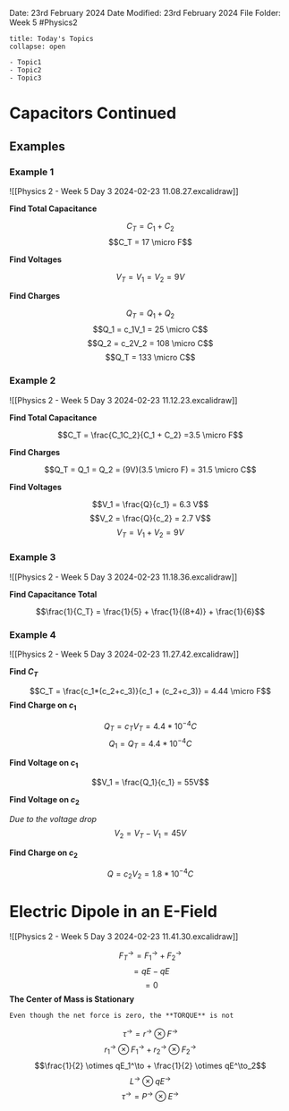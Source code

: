 Date: 23rd February 2024
Date Modified: 23rd February 2024
File Folder: Week 5
#Physics2

```ad-abstract
title: Today's Topics
collapse: open

- Topic1
- Topic2
- Topic3

```

# Capacitors Continued

## Examples

### Example 1

![[Physics 2 - Week 5 Day 3 2024-02-23 11.08.27.excalidraw]]

**Find Total Capacitance**

$$C_T = C_1 + C_2$$
$$C_T = 17 \micro F$$

**Find Voltages**

$$V_T = V_1 =V_2 = 9V$$

**Find Charges**

$$Q_T = Q_1 + Q_2$$
$$Q_1 = c_1V_1 = 25 \micro C$$
$$Q_2 = c_2V_2 = 108 \micro C$$
$$Q_T = 133 \micro C$$
### Example 2

![[Physics 2 - Week 5 Day 3 2024-02-23 11.12.23.excalidraw]]

**Find Total Capacitance**

$$C_T = \frac{C_1C_2}{C_1 + C_2} =3.5 \micro F$$

**Find Charges**

$$Q_T = Q_1 = Q_2 = (9V)(3.5 \micro F) = 31.5 \micro C$$

**Find Voltages**

$$V_1 = \frac{Q}{c_1} = 6.3 V$$
$$V_2 = \frac{Q}{c_2} = 2.7 V$$
$$V_T = V_1 + V_2 = 9V$$

### Example 3

![[Physics 2 - Week 5 Day 3 2024-02-23 11.18.36.excalidraw]]

**Find Capacitance Total**

$$\frac{1}{C_T} = \frac{1}{5} + \frac{1}{(8+4)} + \frac{1}{6}$$

### Example 4

![[Physics 2 - Week 5 Day 3 2024-02-23 11.27.42.excalidraw]]

**Find $C_T$**

$$C_T = \frac{c_1*(c_2+c_3)}{c_1 + (c_2+c_3)} = 4.44 \micro F$$
**Find Charge on $c_1$**

$$Q_T = c_T V_T = 4.4*10^{-4} C$$
$$Q_1 = Q_T = 4.4*10^{-4} C$$

**Find Voltage on $c_1$**

$$V_1 = \frac{Q_1}{c_1} = 55V$$

**Find Voltage on $c_2$**

*Due to the voltage drop*
$$V_2 = V_T - V_1 = 45 V$$

**Find Charge on $c_2$**

$$Q = c_2V_2 = 1.8*10^{-4} C$$

# Electric Dipole in an E-Field

![[Physics 2 - Week 5 Day 3 2024-02-23 11.41.30.excalidraw]]

$$F_T^\to = F_1^\to + F_2^\to$$
$$=qE-qE$$$$=0$$
**The Center of Mass is Stationary**

```ad-important
Even though the net force is zero, the **TORQUE** is not
```

$$\tau^\to = r^\to \otimes F^\to$$
$$r_1^\to \otimes F_1^\to + r_2^\to \otimes F_2^\to$$
$$\frac{1}{2} \otimes qE_1^\to + \frac{1}{2} \otimes qE^\to_2$$
$$L^\to \otimes qE^\to$$
$$\tau^\to = P^\to \otimes E^\to$$